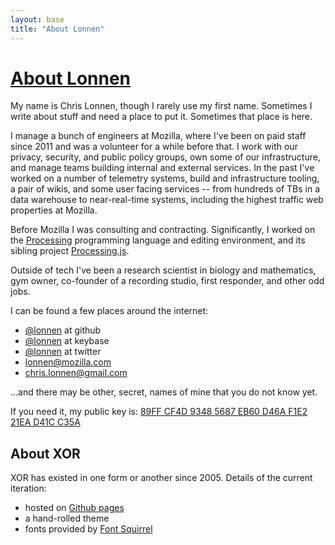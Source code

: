 ```yaml
---
layout: base
title: "About Lonnen"
---
```


# [About Lonnen](/about)

My name is Chris Lonnen, though I rarely use my first name. Sometimes I write about stuff and need a place to put it. Sometimes that place is here.

I manage a bunch of engineers at Mozilla, where I've been on paid staff since 2011 and was a volunteer for a while before that. I work with our privacy, security, and public policy groups, own some of our infrastructure, and manage teams building internal and external services. In the past I've worked on a number of telemetry systems, build and infrastructure tooling, a pair of wikis, and some user facing services -- from hundreds of TBs in a data warehouse to near-real-time systems, including the highest traffic web properties at Mozilla.

Before Mozilla I was consulting and contracting. Significantly, I worked on the [Processing](http://fathom.info/contact) programming language and editing environment, and its sibling project [Processing.js](http://processingjs.org/).

Outside of tech I've been a research scientist in biology and mathematics, gym owner, co-founder of a recording studio, first responder, and other odd jobs.

I can be found a few places around the internet:

* [@lonnen](https://github.com/lonnen/) at github
* [@lonnen](https://keybase.io/lonnen) at keybase
* [@lonnen](https://twitter.com/lonnen) at twitter
* <lonnen@mozilla.com>
* <chris.lonnen@gmail.com>

...and there may be other, secret, names of mine that you do not know yet.

If you need it, my public key is: [89FF CF4D 9348 5687 EB60  D46A F1E2 21EA D41C C35A](/key.asc)

## About XOR

XOR has existed in one form or another since 2005. Details of the current iteration:

* hosted on [Github pages](https://pages.github.com/)
* a hand-rolled theme
* fonts provided by [Font Squirrel](http://www.fontsquirrel.com/fonts/source-sans-pro)
